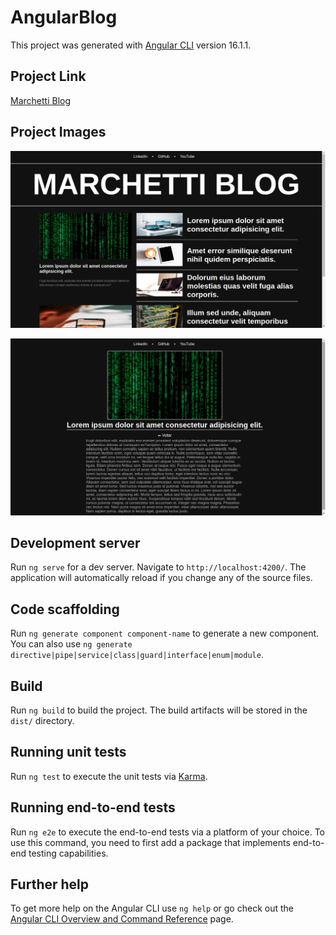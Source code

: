 # AngularBlog

This project was generated with [Angular CLI](https://github.com/angular/angular-cli) version 16.1.1.

## Project Link
<div>
    <a href="https://matheuslmarchetti.github.io/Bootcamp-Potencia-Tech-Angular-Developer-Powered-by-iFood-DIO/angular-blog/dist/angular-blog/" target="_blank" rel="noopener noreferrer">Marchetti Blog</a>
</div>

## Project Images

![alt text](https://raw.githubusercontent.com/matheuslmarchetti/Bootcamp-Potencia-Tech-Angular-Developer-Powered-by-iFood-DIO/main/angular-blog/src/assets/Screenshot%20from%202023-07-03%2021-58-43.png)

![alt text](https://raw.githubusercontent.com/matheuslmarchetti/Bootcamp-Potencia-Tech-Angular-Developer-Powered-by-iFood-DIO/main/angular-blog/src/assets/Screenshot%20from%202023-07-03%2021-58-50.png)

## Development server

Run `ng serve` for a dev server. Navigate to `http://localhost:4200/`. The application will automatically reload if you change any of the source files.

## Code scaffolding

Run `ng generate component component-name` to generate a new component. You can also use `ng generate directive|pipe|service|class|guard|interface|enum|module`.

## Build

Run `ng build` to build the project. The build artifacts will be stored in the `dist/` directory.

## Running unit tests

Run `ng test` to execute the unit tests via [Karma](https://karma-runner.github.io).

## Running end-to-end tests

Run `ng e2e` to execute the end-to-end tests via a platform of your choice. To use this command, you need to first add a package that implements end-to-end testing capabilities.

## Further help

To get more help on the Angular CLI use `ng help` or go check out the [Angular CLI Overview and Command Reference](https://angular.io/cli) page.